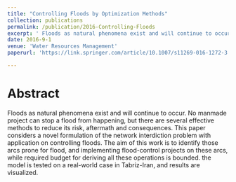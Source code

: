 ```yaml
---
title: "Controlling Floods by Optimization Methods"
collection: publications
permalink: /publication/2016-Controlling-Floods
excerpt: ' Floods as natural phenomena exist and will continue to occur. No manmade project can stop a flood from happening, but there are several effective methods to reduce its risk, aftermath and consequences.'
date: 2016-9-1
venue: 'Water Resources Management'
paperurl: 'https://link.springer.com/article/10.1007/s11269-016-1272-3'

---
```

Abstract
======
  Floods as natural phenomena exist and will continue to occur. No manmade project can stop a flood from happening, but there are several effective methods to reduce its risk, aftermath and consequences. This paper considers a novel formulation of the network interdiction problem with application on controlling floods. The aim of this work is to identify those arcs prone for flood, and implementing flood-control projects on these arcs, while required budget for deriving all these operations is bounded. the model is tested on a real-world case in Tabriz-Iran, and results are visualized.

